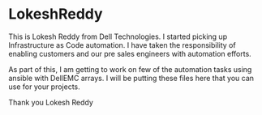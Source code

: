 # LokeshReddy
This is Lokesh Reddy from Dell Technologies. I started picking up Infrastructure as Code automation.
I have taken the responsibility of enabling customers and our pre sales engineers with automation efforts.

As part of this, I am getting to work on few of the automation tasks using ansible with DellEMC arrays.
I will be putting these files here that you can use for your projects.


Thank you
Lokesh Reddy
